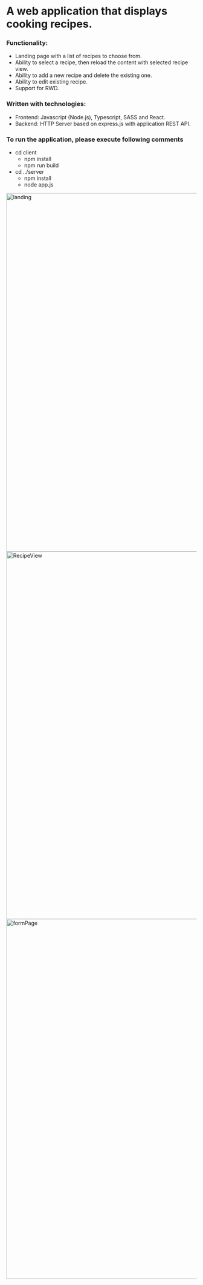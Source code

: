 # A web application that displays cooking recipes.

### Functionality:
- Landing page with a list of recipes to choose from.
- Ability to select a recipe, then reload the content with selected recipe view.
- Ability to add a new recipe and delete the existing one.
- Ability to edit existing recipe.
- Support for RWD.


### Written with technologies:
- Frontend: Javascript (Node.js), Typescript, SASS and React.
- Backend: HTTP Server based on express.js with application REST API. 


### To run the application, please execute following comments
- cd client 
  - npm install 
  - npm run build 
- cd ../server 
  - npm install 
  - node app.js



<img width="947" alt="landing" src="https://user-images.githubusercontent.com/22214108/115552369-ed101800-a2b4-11eb-97d5-5a76182510f0.png">

<img width="971" alt="RecipeView" src="https://user-images.githubusercontent.com/22214108/115552062-868afa00-a2b4-11eb-9f1f-f69b9bf92f0b.png">

<img width="951" alt="formPage" src="https://user-images.githubusercontent.com/22214108/115552107-930f5280-a2b4-11eb-99d1-1f6fb03845ce.png">
